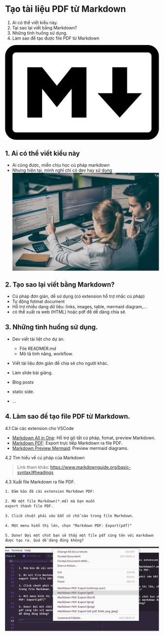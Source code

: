 # Tạo tài liệu PDF từ Markdown 


1. Ai có thể viết kiểu này.
2. Tại sao lại viết bằng Markdown?
3. Những tình huống sử dụng.
4. Làm sao để tạo được file PDF từ Markdown


![Markdown image](./images/1200px-Markdown-mark.svg.png)

<div style="page-break-after: always;"></div>

## 1. Ai có thể viết kiểu này
- Ai cũng được, miễn chịu học cú pháp markdown 
- Nhưng hiện tại, mình nghĩ chỉ có dev hay sử dụng
![Developer image](images/developer-la-gi.jpg)


## 2. Tạo sao lại viết bằng Markdown?

- Cú pháp đơn giản, dễ sử dụng (có extension hỗ trợ nhắc cú pháp)
- Tự động fotmat document
- Hỗ trợ nhiều dạng dữ liệu: links, images, table, mermaid diagram,...
- có thể xuất ra web (HTML) hoặc pdf để dễ dàng chia sẽ.
  
## 3. Những tình huống sử dụng.

- Dev viết tài liệt cho dự án.
    
    - File READMER.md
    - Mô tả tính năng, workflow.

- Viết tài liệu đơn giản để chia sẽ cho người khác.
- Làm slide bài giảng.
- Blog posts
- static side.
- ...

## 4. Làm sao để tạo file PDF từ Markdown.

4.1 Cài các extension cho VSCode

- [Markdown All in One](https://marketplace.visualstudio.com/items?itemName=yzhang.markdown-all-in-one): Hỗ trợ gõ tắt cú pháp, fomat, preview Markdown.
- [Markdown PDF](https://marketplace.visualstudio.com/items?itemName=yzane.markdown-pdf): Export trực tiếp Markdown ra file PDF.
- [Markdown Preview Mermaid](https://marketplace.visualstudio.com/items?itemName=bierner.markdown-mermaid): Preview mermaid diagrams.

4.2 Tìm hiểu về cú pháp của Markdown

> Link tham khảo: https://www.markdownguide.org/basic-syntax/#headings

4.3 Xuất file Markdown ra file PDF.

```
1. Đảm bảo đã cài extension Markdown PDF:

2. Mở một file Markdown(*.md) mà bạn muốn 
export thành file PDF.

3. Click chuột phải vào bất cứ chỗ nào trong file Markdown.

4. Một menu hiển thị lên, chọn "Markdown PDF: Export(pdf)"

5. Done! Đợi một chút bạn sẽ thấy một file pdf cùng tên với markdown được tạo ra. Quá dễ dàng đúng không?

```

![Expample convert from mardown file to PDF file](./images/Screenshot%20from%202021-11-06%2010-36-26.png)


